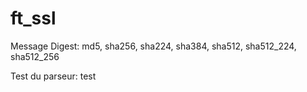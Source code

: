 # ft_ssl

Message Digest:
    md5, sha256, sha224, sha384, sha512, sha512_224, sha512_256

Test du parseur:
    test
